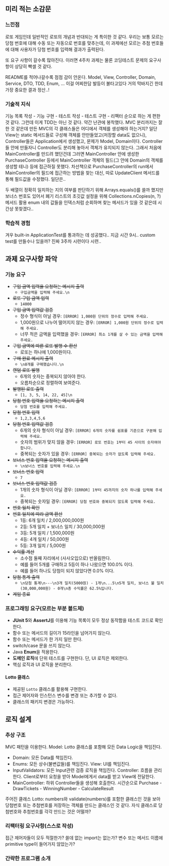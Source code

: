 ## 미리 적는 소감문
### 느낀점
로또 게임인데 일반적인 로또의 개념과 반대되는 게 특이한 것 같다.
우리는 보통 모르는 당첨 번호에 대해 수동 또는 자동으로 번호를 맞추는데,
이 과제에선 모르는 추첨 번호들에 대해 사용자가 당첨 번호를 입력해 결과가 출력된다.

또 요구 사항이 갈수록 많아진다. 이러면 4주차 과제는 물론 코딩테스트 문제의 요구사항이 상당히 빡셀 것 같다.

README를 적어나갈수록 점점 감이 안온다. Model, View, Controller, Domain, Service, DTO, TDD, Enum, ...
이걸 어찌한담
발등이 불타고있다 거의 막바지긴 한데 가장 중요한 결과 정산..!

### 기술적 지식
기능 목록 작성 - 기능 구현 - 테스트 작성 - 테스트 구현 - 리팩터 순으로 하는 게 편한 것 같다. 그런데 이게 TDD는 아닌 것 같다.
약간 난관에 봉착했다. MVC 분리까지는 잘한 것 같은데 만든 MVC의 각 클래스들은 어디에서 객체를 생성해야 하는거지?
일단 View는 static 메서드들로 구성해 객체를 안만들었고(저장할 data도 없으니), Controller들은 Application에서 생성했고,
문제가 Model, Domain이다. Controller들 안에 만들자니 Controller도 분리해 놓아서 객체가 유지되지 않는다.
그래서 처음에 MainController를 만드려 했던건데 그러면 MainController 안에 생성한 PurchaseController 등에서 MainController
객체의 필드(그 안에 Domain의 객체를 생성할 테니) 등에 접근하질 못했다.
차선책으로 PurchaseController의 run에서 MainController의 필드에 접근하는 방법을 찾는 대신, 따로 UpdateClient 메서드를 통해
필드값을 수정했다. 일단은..

두 배열이 정확히 일치하는 지의 여부를 판단하기 위해 Arrays.equals()를 쓸까 했지만 보너스 번호도 있어서 폐기
리스트의 초깃값 설정을 위해 Collections.nCopies(n, ?) 메서드 활용
enum 내의 값들을 인덱스처럼 순회하며 찾는 메서드가 있을 것 같은데 시간상 못찾겠다..
### 학습적 경험
겨우 built-in ApplicationTest를 통과하는 데 성공했다.. 지금 시간 9시.. custom test를 만들수나 있을까?
진짜 3주차 시련이다 시련..

## 과제 요구사항 파악
### 기능 요구
- ~~구입 금액 입력을 요청하는 메시지 출력~~
  - `구입금액을 입력해 주세요.\n`
- ~~로또 구입 금액 입력~~
  - `14000`
- ~~구입 금액 입력값 검증~~
  - 정수 형식이 아닐 경우: `[ERROR] 1,000원 단위의 정수로 입력해 주세요.`
  - 1,000원으로 나누어 떨어지지 않는 경우: `[ERROR] 1,000원 단위의 정수로 입력해 주세요.`
  - 너무 적은 금액을 입력했을 경우: `[ERROR] 최소 1개를 살 수 있는 금액을 입력해 주세요.`
- ~~구입 금액에 따른 로또 발행 수 환산~~
  - 로또는 하나에 1,000원이다.
- ~~구매 완료 메시지 출력~~
  - `\n8개를 구매했습니다.\n`
- ~~랜덤 로또 발행~~
  - 6개의 숫자는 중복되지 않아야 한다. 
  - 오름차순으로 정렬하여 보여준다.
- ~~발행된 로또 출력~~
  - `[1, 3, 5, 14, 22, 45]\n`
- ~~당첨 번호 입력을 요청하는 메시지 출력~~
  - `당첨 번호를 입력해 주세요.`
- ~~당첨 번호 입력~~
  - `1,2,3,4,5,6`
- ~~당첨 번호 입력값 검증~~
  - 6개의 숫자 형식이 아닐 경우: `[ERROR] 6개의 숫자를 쉼표를 기준으로 구분해 입력해 주세요.`
  - 숫자의 범위가 맞지 않을 경우: `[ERROR] 로또 번호는 1부터 45 사이의 숫자여야 합니다.`
  - 중복되는 숫자가 있을 경우: `[ERROR] 중복되는 숫자가 없도록 입력해 주세요.`
- ~~보너스 번호 입력을 요청하는 메시지 출력~~
  - `\n보너스 번호를 입력해 주세요.\n`
- ~~보너스 번호 입력~~
  - `7`
- ~~보너스 번호 입력값 검증~~
  - 1개의 숫자 형식이 아닐 경우: `[ERROR] 1부터 45까지의 숫자 하나를 입력해 주세요.`
  - 중복되는 숫자일 경우: `[ERROR] 당첨 번호와 중복되지 않도록 입력해 주세요.`
- ~~번호 일치 확인~~
- ~~번호 일치에 따라 금액 환산~~
  - 1등: 6개 일치 / 2,000,000,000원
  - 2등: 5개 일치 + 보너스 일치 / 30,000,000원
  - 3등: 5개 일치 / 1,500,000원
  - 4등: 4개 일치 / 50,000원
  - 5등: 3개 일치 / 5,000원
- ~~수익률 계산~~
  - 소수점 둘째 자리에서 (사사오입으로) 반올림한다.
  - 예를 들어 5개를 구매하고 5등이 하나 나왔으면 100.0% 이다.
  - 예를 들어 하나도 당첨이 되지 않았다면 0.0% 이다.
- ~~당첨 통계 출력~~
  - `\n당첨 통계\n---\n3개 일치(5000원) - 1개\n...5\n5개 일치, 보너스 불 일치 (30,000,000원) - 0개\n총 수익률은 62.5%입니다.`
- ~~게임 종료~~

### 프로그래밍 요구(모르는 부분 볼드체)
- **JUnit 5**와 **AssertJ**를 이용해 기능 목록이 모두 정상 동작함을 테스트 코드로 확인한다.
- 함수 또는 메서드의 길이가 15라인을 넘어가지 않는다.
- 함수 또는 메서드가 한 가지 일만 한다.
- switch/case 문을 쓰지 않는다.
- Java **Enum**을 적용한다.
- **도메인 로직**에 단위 테스트를 구현한다. 단, UI 로직은 제외한다.
- 핵심 로직과 UI 로직을 분리한다.
#### Lotto 클래스
- 제공된 `Lotto` 클래스를 활용해 구현한다.
- 접근 제어자와 인스턴스 변수를 변경 또는 추가할 수 없다.
- 클래스의 패키지 변경은 가능하다.

## 로직 설계
### 추상 구조
MVC 패턴을 이용한다. 
Model: Lotto 클래스를 포함해 모든 Data Logic을 책임진다.
- Domain: 모든 Data를 책임진다.
- Enums: 모든 상수(불변값들)를 책임진다.
View: UI를 책임진다.
- InputValidators: 모든 Input관련 검증 로직을 책임진다.
Controller: 흐름을 관리한다. Client로부터 요청을 받아 Model에게서 data를 받고 View에 전달한다.
- MainController: 하위 Controller들을 생성해 호출한다. 시간순으로 Purchase - DrawTickets - WinningNumber - CalculateResult

주어진 클래스 Lotto: numbers와 validate(numbers)를 포함한 클래스인 것을 보아 당첨번호 또는 추첨번호를 저장하는 객체를 만드는
클래스인 것 같다. 자식 클래스로 당첨번호와 추첨번호를 각각 만드는 것은 어떨까?
### 리팩터링 요구사항(스스로 작성)
접근 제어자들이 모두 적절한가?
쓸데 없는 import는 없는가?
변수 또는 메서드 이름에 primitive type이 들어가지 않았는가?
### 간략한 프로그램 소개
